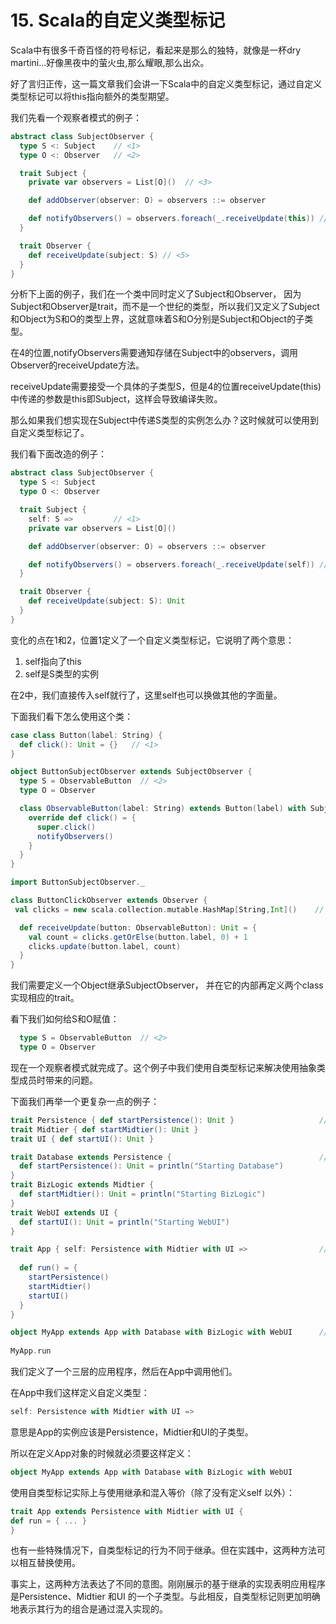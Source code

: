 # 15. Scala的自定义类型标记

Scala中有很多千奇百怪的符号标记，看起来是那么的独特，就像是一杯dry martini...好像黑夜中的萤火虫,那么耀眼,那么出众。

好了言归正传，这一篇文章我们会讲一下Scala中的自定义类型标记，通过自定义类型标记可以将this指向额外的类型期望。

我们先看一个观察者模式的例子：

~~~scala
abstract class SubjectObserver {                                     
  type S <: Subject    // <1>                                              
  type O <: Observer   // <2>

  trait Subject {                                                    
    private var observers = List[O]()  // <3>

    def addObserver(observer: O) = observers ::= observer

    def notifyObservers() = observers.foreach(_.receiveUpdate(this)) // <4>
  }

  trait Observer {                                                   
    def receiveUpdate(subject: S) // <5>
  }
}
~~~

分析下上面的例子，我们在一个类中同时定义了Subject和Observer， 因为Subject和Observer是trait，而不是一个世纪的类型，所以我们又定义了Subject和Object为S和O的类型上界，这就意味着S和O分别是Subject和Object的子类型。

在4的位置,notifyObservers需要通知存储在Subject中的observers，调用Observer的receiveUpdate方法。

receiveUpdate需要接受一个具体的子类型S，但是4的位置receiveUpdate(this)中传递的参数是this即Subject，这样会导致编译失败。

那么如果我们想实现在Subject中传递S类型的实例怎么办？这时候就可以使用到自定义类型标记了。

我们看下面改造的例子：

~~~scala
abstract class SubjectObserver {
  type S <: Subject
  type O <: Observer

  trait Subject {
    self: S =>         // <1>                                              
    private var observers = List[O]()

    def addObserver(observer: O) = observers ::= observer

    def notifyObservers() = observers.foreach(_.receiveUpdate(self)) // <2>
  }

  trait Observer {
    def receiveUpdate(subject: S): Unit
  }
}
~~~

变化的点在1和2，位置1定义了一个自定义类型标记，它说明了两个意思：

1. self指向了this
2. self是S类型的实例

在2中，我们直接传入self就行了，这里self也可以换做其他的字面量。

下面我们看下怎么使用这个类：

~~~scala
case class Button(label: String) {                                  
  def click(): Unit = {}   // <1>
}

object ButtonSubjectObserver extends SubjectObserver {               
  type S = ObservableButton  // <2>
  type O = Observer

  class ObservableButton(label: String) extends Button(label) with Subject {
    override def click() = {
      super.click()
      notifyObservers()
    }
  }
}

import ButtonSubjectObserver._

class ButtonClickObserver extends Observer {                 
 val clicks = new scala.collection.mutable.HashMap[String,Int]()    // <3>

  def receiveUpdate(button: ObservableButton): Unit = {
    val count = clicks.getOrElse(button.label, 0) + 1
    clicks.update(button.label, count)
  }
}
~~~

我们需要定义一个Object继承SubjectObserver， 并在它的内部再定义两个class实现相应的trait。

看下我们如何给S和O赋值：

~~~scala
  type S = ObservableButton  // <2>
  type O = Observer
~~~

现在一个观察者模式就完成了。这个例子中我们使用自类型标记来解决使用抽象类型成员时带来的问题。

下面我们再举一个更复杂一点的例子：

~~~scala
trait Persistence { def startPersistence(): Unit }                   // <1>
trait Midtier { def startMidtier(): Unit }
trait UI { def startUI(): Unit }

trait Database extends Persistence {                                 // <2>
  def startPersistence(): Unit = println("Starting Database")  
}
trait BizLogic extends Midtier {
  def startMidtier(): Unit = println("Starting BizLogic")  
}
trait WebUI extends UI {
  def startUI(): Unit = println("Starting WebUI")  
}

trait App { self: Persistence with Midtier with UI =>                // <3>
  
  def run() = {
    startPersistence()
    startMidtier()
    startUI()
  }
}

object MyApp extends App with Database with BizLogic with WebUI      // <4>
                                                                     
MyApp.run  
~~~

我们定义了一个三层的应用程序，然后在App中调用他们。

在App中我们这样定义自定义类型：

~~~scala
self: Persistence with Midtier with UI => 
~~~

意思是App的实例应该是Persistence，Midtier和UI的子类型。

所以在定义App对象的时候就必须要这样定义：

~~~scala
object MyApp extends App with Database with BizLogic with WebUI  
~~~

使用自类型标记实际上与使用继承和混入等价（除了没有定义self 以外）：

~~~scala
trait App extends Persistence with Midtier with UI {
def run = { ... }
}
~~~

也有一些特殊情况下，自类型标记的行为不同于继承。但在实践中，这两种方法可以相互替换使用。

事实上，这两种方法表达了不同的意图。刚刚展示的基于继承的实现表明应用程序是Persistence、Midtier 和UI 的一个子类型。与此相反，自类型标记则更加明确地表示其行为的组合是通过混入实现的。














